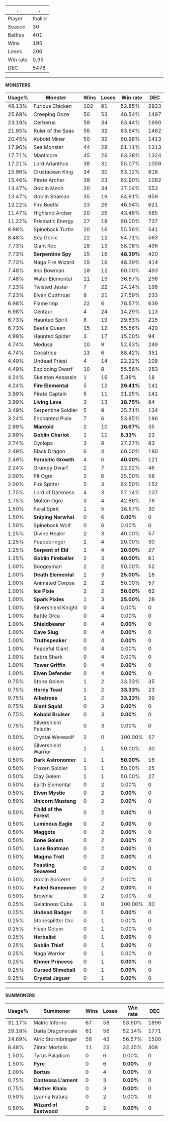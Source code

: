 .|.
|-|-
Player|thallid
Season|30
Battles|401
Wins|195
Loses|206
Win rate|0.95
DEC|5478

---
**MONSTERS**

Usage%|Monster|Wins|Loses|Win rate|DEC|
-|-|-|-|-|-|
48.13%|Furious Chicken|102|91|52.85%|2933|
25.69%|Creeping Ooze|50|53|48.54%|1497|
23.19%|Cerberus|59|34|63.44%|1690|
21.95%|Ruler of the Seas|56|32|63.64%|1482|
20.45%|Kobold Miner|50|32|60.98%|1413|
17.96%|Sea Monster|44|28|61.11%|1313|
17.71%|Manticore|45|26|63.38%|1324|
17.21%|Lord Arianthus|38|31|55.07%|1059|
15.96%|Crustacean King|34|30|53.12%|918|
15.46%|Pirate Archer|39|23|62.90%|1082|
13.47%|Goblin Mech|20|34|37.04%|553|
13.47%|Goblin Shaman|35|19|64.81%|959|
12.22%|Fire Beetle|23|26|46.94%|621|
11.47%|Highland Archer|20|26|43.48%|585|
11.22%|Prismatic Energy|27|18|60.00%|737|
8.98%|Spineback Turtle|20|16|55.56%|541|
8.48%|Sea Genie|22|12|64.71%|563|
7.73%|Giant Roc|18|13|58.06%|496|
7.73%|**Serpentine Spy**|15|16|**48.39%**|420|
7.73%|Naga Fire Wizard|15|16|48.39%|414|
7.48%|Imp Bowman|18|12|60.00%|493|
7.48%|Water Elemental|11|19|36.67%|296|
7.23%|Twisted Jester|7|22|24.14%|198|
7.23%|Elven Cutthroat|8|21|27.59%|233|
6.98%|Flame Imp|22|6|78.57%|639|
6.98%|Centaur|4|24|14.29%|113|
6.73%|Haunted Spirit|8|19|29.63%|215|
6.73%|Beetle Queen|15|12|55.56%|420|
4.99%|Haunted Spider|3|17|15.00%|94|
4.74%|Medusa|10|9|52.63%|249|
4.74%|Cocatrice|13|6|68.42%|351|
4.49%|Undead Priest|4|14|22.22%|108|
4.49%|Exploding Dwarf|10|8|55.56%|283|
4.24%|Skeleton Assassin|1|16|5.88%|18|
4.24%|**Fire Elemental**|5|12|**29.41%**|141|
3.99%|Pirate Captain|5|11|31.25%|141|
3.99%|**Living Lava**|3|13|**18.75%**|84|
3.49%|Serpentine Soldier|5|9|35.71%|134|
3.24%|Enchanted Pixie|7|6|53.85%|186|
2.99%|**Mantoid**|2|10|**16.67%**|35|
2.99%|**Goblin Chariot**|1|11|**8.33%**|23|
2.74%|Cyclops|3|8|27.27%|83|
2.49%|Black Dragon|6|4|60.00%|180|
2.49%|**Parasitic Growth**|4|6|**40.00%**|121|
2.24%|Grumpy Dwarf|2|7|22.22%|46|
2.00%|Pit Ogre|2|6|25.00%|58|
2.00%|Fire Spitter|5|3|62.50%|152|
1.75%|Lord of Darkness|4|3|57.14%|107|
1.75%|Molten Ogre|3|4|42.86%|78|
1.50%|Feral Spirit|1|5|16.67%|30|
1.50%|**Sniping Narwhal**|0|6|**0.00%**|0|
1.50%|Spineback Wolf|0|6|0.00%|0|
1.25%|Divine Healer|2|3|40.00%|57|
1.25%|Peacebringer|1|4|20.00%|30|
1.25%|**Serpent of Eld**|1|4|**20.00%**|27|
1.25%|**Goblin Fireballer**|2|3|**40.00%**|61|
1.00%|Boogeyman|2|2|50.00%|52|
1.00%|**Death Elemental**|1|3|**25.00%**|18|
1.00%|Animated Corpse|2|2|50.00%|57|
1.00%|**Ice Pixie**|2|2|**50.00%**|62|
1.00%|**Spark Pixies**|1|3|**25.00%**|28|
1.00%|Silvershield Knight|0|4|0.00%|0|
1.00%|Battle Orca|0|4|0.00%|0|
1.00%|**Shieldbearer**|0|4|**0.00%**|0|
1.00%|**Cave Slug**|0|4|**0.00%**|0|
1.00%|**Truthspeaker**|0|4|**0.00%**|0|
1.00%|Peaceful Giant|0|4|0.00%|0|
1.00%|Sabre Shark|0|4|0.00%|0|
1.00%|**Tower Griffin**|0|4|**0.00%**|0|
1.00%|**Elven Defender**|0|4|**0.00%**|0|
0.75%|Stone Golem|1|2|33.33%|35|
0.75%|**Horny Toad**|1|2|**33.33%**|23|
0.75%|**Albatross**|1|2|**33.33%**|39|
0.75%|**Giant Squid**|0|3|**0.00%**|0|
0.75%|**Kobold Bruiser**|0|3|**0.00%**|0|
0.75%|Silvershield Paladin|0|3|0.00%|0|
0.50%|Crystal Werewolf|2|0|100.00%|57|
0.50%|Silvershield Warrior|1|1|50.00%|30|
0.50%|**Dark Astronomer**|1|1|**50.00%**|16|
0.50%|Frozen Soldier|1|1|50.00%|25|
0.50%|Clay Golem|1|1|50.00%|27|
0.50%|Earth Elemental|0|2|0.00%|0|
0.50%|**Elven Mystic**|0|2|**0.00%**|0|
0.50%|**Unicorn Mustang**|0|2|**0.00%**|0|
0.50%|**Child of the Forest**|0|2|**0.00%**|0|
0.50%|**Luminous Eagle**|0|2|**0.00%**|0|
0.50%|**Maggots**|0|2|**0.00%**|0|
0.50%|**Bone Golem**|0|2|**0.00%**|0|
0.50%|**Lone Boatman**|0|2|**0.00%**|0|
0.50%|**Magma Troll**|0|2|**0.00%**|0|
0.50%|**Feasting Seaweed**|0|2|**0.00%**|0|
0.50%|Goblin Sorcerer|0|2|0.00%|0|
0.50%|**Failed Summoner**|0|2|**0.00%**|0|
0.50%|Brownie|0|2|0.00%|0|
0.25%|Gelatinous Cube|1|0|100.00%|30|
0.25%|**Undead Badger**|0|1|**0.00%**|0|
0.25%|Stonesplitter Orc|0|1|0.00%|0|
0.25%|Flesh Golem|0|1|0.00%|0|
0.25%|**Herbalist**|0|1|**0.00%**|0|
0.25%|**Goblin Thief**|0|1|**0.00%**|0|
0.25%|Naga Warrior|0|1|0.00%|0|
0.25%|**Khmer Princess**|0|1|**0.00%**|0|
0.25%|**Cursed Slimeball**|0|1|**0.00%**|0|
0.25%|**Crystal Jaguar**|0|1|**0.00%**|0|

---
**SUMMONERS**

Usage%|Summoner|Wins|Loses|Win rate|DEC|
-|-|-|-|-|-|
31.17%|Malric Inferno|67|58|53.60%|1896|
29.18%|Daria Dragonscale|61|56|52.14%|1771|
24.69%|Alric Stormbringer|56|43|56.57%|1500|
8.48%|Zintar Mortalis|11|23|32.35%|308|
1.50%|Tyrus Paladium|0|6|0.00%|0|
1.50%|**Pyre**|0|6|**0.00%**|0|
1.00%|**Bortus**|0|4|**0.00%**|0|
0.75%|**Contessa L'ament**|0|3|**0.00%**|0|
0.75%|**Mother Khala**|0|3|**0.00%**|0|
0.50%|Lyanna Natura|0|2|0.00%|0|
0.50%|**Wizard of Eastwood**|0|2|**0.00%**|0|
